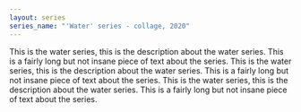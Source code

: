 ```yaml
---
layout: series
series_name: "'Water' series - collage, 2020"
---
```

This is the water series, this is the description about the water series. This is a fairly long but not insane piece of text about the series. This is the water series, this is the description about the water series. This is a fairly long but not insane piece of text about the series. This is the water series, this is the description about the water series. This is a fairly long but not insane piece of text about the series.